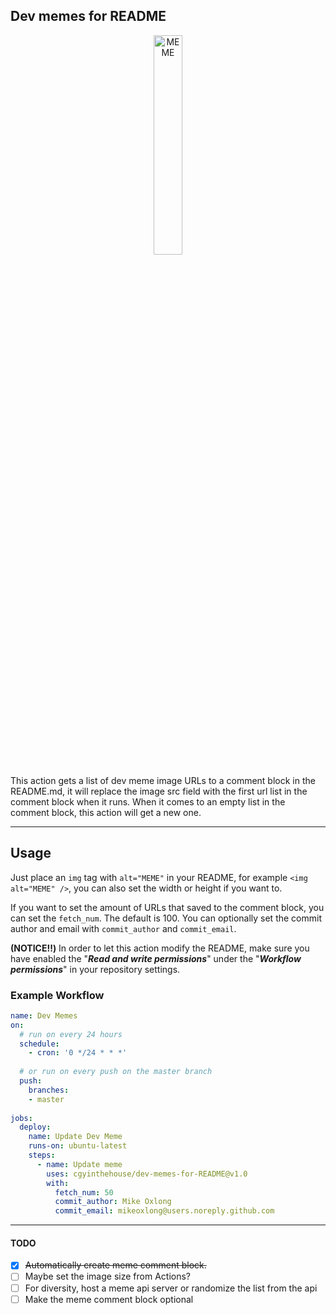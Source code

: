 ## Dev memes for README

<!-- Syntax that is able to resize images on Github's markdown -->
<p align="center"><img alt="MEME" src="https://vvgskppmennronkqbstj.supabase.co/storage/v1/object/public/memes/38e49d24-a90a-4cf9-9825-602a6c3e1bb7/dev-memes%20(18).jpgdev-memes.comc92a946c-a9f5-49c1-9a38-3844966df9e1" width="30%" /></p>

This action gets a list of dev meme image URLs to a comment block in the README.md, it will replace the image src field with the first url list in the comment block when it runs. When it comes to an empty list in the comment block, this action will get a new one.

---

## Usage

Just place an `img` tag with `alt="MEME"` in your README, for example `<img alt="MEME" />`, you can also set the width or height if you want to.

If you want to set the amount of URLs that saved to the comment block, you can set the `fetch_num`. The default is 100.
You can optionally set the commit author and email with `commit_author` and `commit_email`.

**(NOTICE‼️)** In order to let this action modify the README, make sure you have enabled the "***Read and write permissions***" under the "***Workflow permissions***" in your repository settings.

### Example Workflow

```yaml
name: Dev Memes
on:
  # run on every 24 hours
  schedule:
    - cron: '0 */24 * * *'
      
  # or run on every push on the master branch 
  push:
    branches:
    - master
    
jobs:
  deploy:
    name: Update Dev Meme
    runs-on: ubuntu-latest
    steps:
      - name: Update meme
        uses: cgyinthehouse/dev-memes-for-README@v1.0
        with:
          fetch_num: 50
          commit_author: Mike Oxlong
          commit_email: mikeoxlong@users.noreply.github.com
```



---

#### TODO
- [x] ~~Automatically create meme comment block.~~
- [ ] Maybe set the image size from Actions?
- [ ] For diversity, host a meme api server or randomize the list from the api
- [ ] Make the meme comment block optional

<!--MEME
https://vvgskppmennronkqbstj.supabase.co/storage/v1/object/public/memes/38e49d24-a90a-4cf9-9825-602a6c3e1bb7/dev-memes%20(25).jpgdev-memes.come34fe7a1-a8ca-423d-8e43-7549944c8c2d
https://vvgskppmennronkqbstj.supabase.co/storage/v1/object/public/memes/38e49d24-a90a-4cf9-9825-602a6c3e1bb7/dev-memes%20(26).jpgdev-memes.com1066108f-264a-4576-8e4f-f080a0b73ee5
https://vvgskppmennronkqbstj.supabase.co/storage/v1/object/public/memes/38e49d24-a90a-4cf9-9825-602a6c3e1bb7/dev-memes%20(27).jpgdev-memes.com5d74d50e-dcc7-4ada-89c4-32dad71b5dcd
https://vvgskppmennronkqbstj.supabase.co/storage/v1/object/public/memes/38e49d24-a90a-4cf9-9825-602a6c3e1bb7/dev-memes%20(28).jpgdev-memes.comec39af30-76b8-4741-ba59-238842190096
https://vvgskppmennronkqbstj.supabase.co/storage/v1/object/public/memes/38e49d24-a90a-4cf9-9825-602a6c3e1bb7/dev-memes%20(29).jpgdev-memes.comba1f0dd7-e1f2-484a-9215-d540c7f50ada
https://vvgskppmennronkqbstj.supabase.co/storage/v1/object/public/memes/38e49d24-a90a-4cf9-9825-602a6c3e1bb7/dev-memes%20(30).jpgdev-memes.com49634dd1-8032-4a53-bfeb-a57d5e7464c1
https://vvgskppmennronkqbstj.supabase.co/storage/v1/object/public/memes/38e49d24-a90a-4cf9-9825-602a6c3e1bb7/dev-memes%20(31).jpgdev-memes.comb61ffd3c-bb9b-4cdd-8192-5abdfa0d27d2
https://vvgskppmennronkqbstj.supabase.co/storage/v1/object/public/memes/38e49d24-a90a-4cf9-9825-602a6c3e1bb7/dev-memes%20(32).jpgdev-memes.com400ce46e-f108-43e1-92f8-6ab8dcdbf3fd
https://vvgskppmennronkqbstj.supabase.co/storage/v1/object/public/memes/38e49d24-a90a-4cf9-9825-602a6c3e1bb7/dev-memes%20(33).jpgdev-memes.com7d80dcbd-4a43-4922-b4d1-dc1da53ff447
https://vvgskppmennronkqbstj.supabase.co/storage/v1/object/public/memes/38e49d24-a90a-4cf9-9825-602a6c3e1bb7/dev-memes%20(34).jpgdev-memes.com0b7bdb48-97df-4eb5-bacf-83a4af9c3eaa
https://vvgskppmennronkqbstj.supabase.co/storage/v1/object/public/memes/38e49d24-a90a-4cf9-9825-602a6c3e1bb7/dev-memes%20(35).jpgdev-memes.com7e977502-0d5f-4fc1-8d64-bfe1e45c4bba
https://vvgskppmennronkqbstj.supabase.co/storage/v1/object/public/memes/38e49d24-a90a-4cf9-9825-602a6c3e1bb7/dev-memes%20(36).jpgdev-memes.come93fcc4a-cf73-4f13-9a26-63a915d710f2
https://vvgskppmennronkqbstj.supabase.co/storage/v1/object/public/memes/38e49d24-a90a-4cf9-9825-602a6c3e1bb7/dev-memes%20(37).jpgdev-memes.comf2239120-0e2e-4727-93b3-68f5a5330967
https://vvgskppmennronkqbstj.supabase.co/storage/v1/object/public/memes/38e49d24-a90a-4cf9-9825-602a6c3e1bb7/dev-memes%20(38).jpgdev-memes.comc0db5a80-b6f7-499c-b89c-0e1637e0340c
https://vvgskppmennronkqbstj.supabase.co/storage/v1/object/public/memes/38e49d24-a90a-4cf9-9825-602a6c3e1bb7/dev-memes%20(39).jpgdev-memes.com1b9762f1-cad8-4469-9411-c3c2ef2ae325
https://vvgskppmennronkqbstj.supabase.co/storage/v1/object/public/memes/38e49d24-a90a-4cf9-9825-602a6c3e1bb7/dev-memes%20(40).jpgdev-memes.com5c72a531-a063-448c-87c9-b8d90df8f836
https://vvgskppmennronkqbstj.supabase.co/storage/v1/object/public/memes/38e49d24-a90a-4cf9-9825-602a6c3e1bb7/dev-memes%20(41).jpgdev-memes.comda84c1cc-47e5-40e0-b94f-d808f306cc32
https://vvgskppmennronkqbstj.supabase.co/storage/v1/object/public/memes/38e49d24-a90a-4cf9-9825-602a6c3e1bb7/dev-memes%20(42).jpgdev-memes.comeadc65a0-5fa4-4334-96a5-14746d696f97
https://vvgskppmennronkqbstj.supabase.co/storage/v1/object/public/memes/38e49d24-a90a-4cf9-9825-602a6c3e1bb7/dev-memes%20(43).jpgdev-memes.com90ab690c-2be9-4b1f-9355-c29b0174a6d9
https://vvgskppmennronkqbstj.supabase.co/storage/v1/object/public/memes/38e49d24-a90a-4cf9-9825-602a6c3e1bb7/dev-memes%20(44).jpgdev-memes.com333c835e-f181-4b58-8b34-66440a3b893f
https://vvgskppmennronkqbstj.supabase.co/storage/v1/object/public/memes/38e49d24-a90a-4cf9-9825-602a6c3e1bb7/dev-memes%20(45).jpgdev-memes.com7d9c88bf-c1ec-4409-89f2-22bddcf0eb65
https://vvgskppmennronkqbstj.supabase.co/storage/v1/object/public/memes/38e49d24-a90a-4cf9-9825-602a6c3e1bb7/dev-memes%20(46).jpgdev-memes.combd501cee-aab1-46d5-a40a-58acc875d57c
https://vvgskppmennronkqbstj.supabase.co/storage/v1/object/public/memes/38e49d24-a90a-4cf9-9825-602a6c3e1bb7/dev-memes%20(47).jpgdev-memes.com9fa9d0b8-d311-45d2-a96e-41604d313eae
https://vvgskppmennronkqbstj.supabase.co/storage/v1/object/public/memes/38e49d24-a90a-4cf9-9825-602a6c3e1bb7/dev-memes%20(48).jpgdev-memes.comff9e67c0-b83d-4175-8a32-d0c78833077b
https://vvgskppmennronkqbstj.supabase.co/storage/v1/object/public/memes/38e49d24-a90a-4cf9-9825-602a6c3e1bb7/dev-memes%20(49).jpgdev-memes.com460dbd72-0f58-4860-a25e-c3e6eaf3b105
https://vvgskppmennronkqbstj.supabase.co/storage/v1/object/public/memes/38e49d24-a90a-4cf9-9825-602a6c3e1bb7/dev-memes%20(50).jpgdev-memes.com409dbf0d-5e60-49dd-aec3-7a0d7bfd202f
-->
